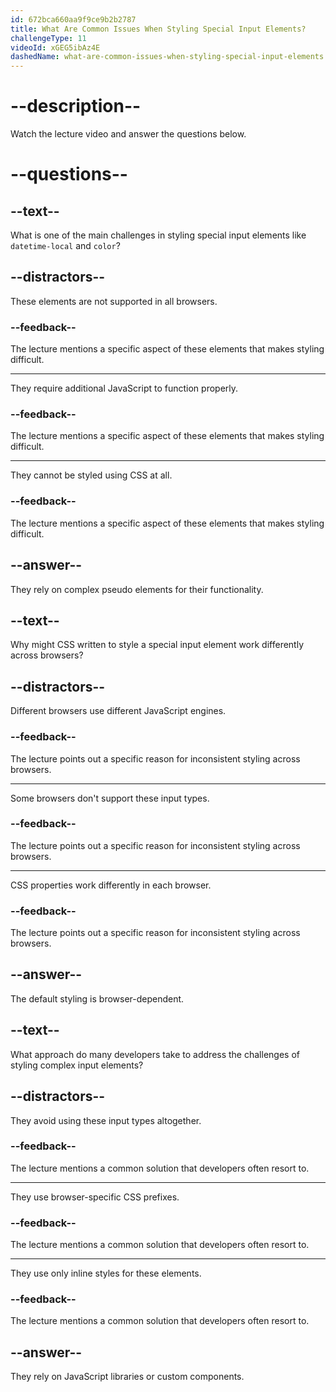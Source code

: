 ```yaml
---
id: 672bca660aa9f9ce9b2b2787
title: What Are Common Issues When Styling Special Input Elements?
challengeType: 11
videoId: xGEG5ibAz4E
dashedName: what-are-common-issues-when-styling-special-input-elements
---
```


# --description--

Watch the lecture video and answer the questions below.

# --questions--

## --text--

What is one of the main challenges in styling special input elements like `datetime-local` and `color`?

## --distractors--

These elements are not supported in all browsers.

### --feedback--

The lecture mentions a specific aspect of these elements that makes styling difficult.

---

They require additional JavaScript to function properly.

### --feedback--

The lecture mentions a specific aspect of these elements that makes styling difficult.

---

They cannot be styled using CSS at all.

### --feedback--

The lecture mentions a specific aspect of these elements that makes styling difficult.

## --answer--

They rely on complex pseudo elements for their functionality.

## --text--

Why might CSS written to style a special input element work differently across browsers?

## --distractors--

Different browsers use different JavaScript engines.

### --feedback--

The lecture points out a specific reason for inconsistent styling across browsers.

---

Some browsers don't support these input types.

### --feedback--

The lecture points out a specific reason for inconsistent styling across browsers.

---

CSS properties work differently in each browser.

### --feedback--

The lecture points out a specific reason for inconsistent styling across browsers.

## --answer--

The default styling is browser-dependent.

## --text--

What approach do many developers take to address the challenges of styling complex input elements?

## --distractors--

They avoid using these input types altogether.

### --feedback--

The lecture mentions a common solution that developers often resort to.

---

They use browser-specific CSS prefixes.

### --feedback--

The lecture mentions a common solution that developers often resort to.

---

They use only inline styles for these elements.

### --feedback--

The lecture mentions a common solution that developers often resort to.

## --answer--

They rely on JavaScript libraries or custom components.

